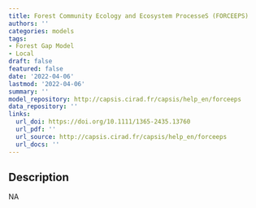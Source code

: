 ```yaml
---
title: Forest Community Ecology and Ecosystem ProcesseS (FORCEEPS)
authors: ''
categories: models
tags:
- Forest Gap Model
- Local
draft: false
featured: false
date: '2022-04-06'
lastmod: '2022-04-06'
summary: ''
model_repository: http://capsis.cirad.fr/capsis/help_en/forceeps
data_repository: ''
links:
  url_doi: https://doi.org/10.1111/1365-2435.13760
  url_pdf: ''
  url_source: http://capsis.cirad.fr/capsis/help_en/forceeps
  url_docs: ''
---
```


## Description

NA

